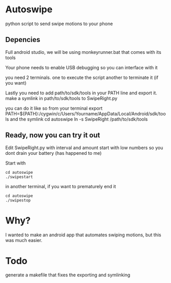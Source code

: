# Autoswipe
python script to send swipe motions to your phone

## Depencies

Full android studio, we will be using
monkeyrunner.bat that comes with its tools

Your phone needs to enable USB debugging so you can interface with it

you need 2 terminals.
one to execute the script
another to terminate it (if you want)

Lastly you need to add path/to/sdk/tools in your PATH line and export it.
make a symlink in path/to/sdk/tools to SwipeRight.py

you can do it like so from your terminal
	export PATH=${PATH}:/cygwin/c/Users/Yourname/AppData/Local/Android/sdk/tools
and the symlink
	cd autoswipe
	ln -s SwipeRight /path/to/sdk/tools

## Ready, now you can try it out
Edit SwipeRight.py with interval and amount
start with low numbers so you dont drain your battery (has happened to me)

Start with 

	cd autoswipe
	./swipestart

in another terminal, if you want to prematurely end it

	cd autoswipe
	./swipestop

# Why?

I wanted to make an android app that automates swiping motions, but this 
was much easier.

# Todo

generate a makefile that fixes the exporting and symlinking
